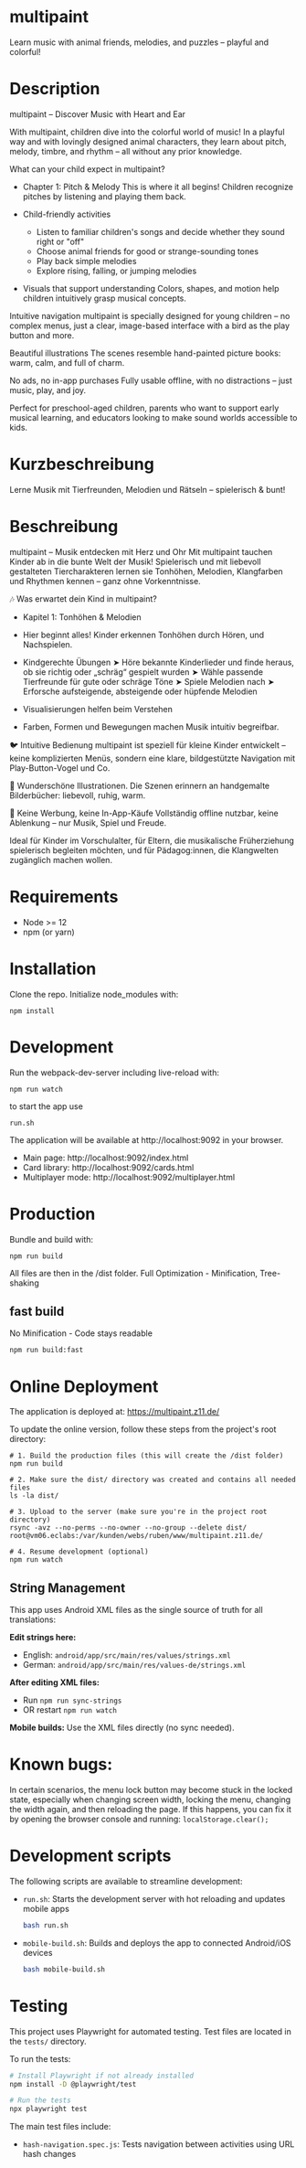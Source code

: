 multipaint
======

Learn music with animal friends, melodies, and puzzles – playful and colorful!

# Description

multipaint – Discover Music with Heart and Ear

With multipaint, children dive into the colorful world of music! In a playful way and with lovingly designed animal characters, they learn about pitch, melody, timbre, and rhythm – all without any prior knowledge.

What can your child expect in multipaint?

- Chapter 1: Pitch & Melody
  This is where it all begins! Children recognize pitches by listening and playing them back.

- Child-friendly activities
  - Listen to familiar children's songs and decide whether they sound right or "off"
  - Choose animal friends for good or strange-sounding tones
  - Play back simple melodies
  - Explore rising, falling, or jumping melodies

- Visuals that support understanding Colors, shapes, and motion help children intuitively grasp musical concepts.

Intuitive navigation
multipaint is specially designed for young children – no complex menus, just a clear, image-based interface with a bird as the play button and more.

Beautiful illustrations
The scenes resemble hand-painted picture books: warm, calm, and full of charm.

No ads, no in-app purchases
Fully usable offline, with no distractions – just music, play, and joy.

Perfect for preschool-aged children, parents who want to support early musical learning, and educators looking to make sound worlds accessible to kids.


# Kurzbeschreibung

Lerne Musik mit Tierfreunden, Melodien und Rätseln – spielerisch & bunt!

# Beschreibung

multipaint – Musik entdecken mit Herz und Ohr
Mit multipaint tauchen Kinder ab in die bunte Welt der Musik! Spielerisch und mit liebevoll gestalteten Tiercharakteren lernen sie Tonhöhen, Melodien, Klangfarben und Rhythmen kennen – ganz ohne Vorkenntnisse.

🎶 Was erwartet dein Kind in multipaint?

- Kapitel 1: Tonhöhen & Melodien
- Hier beginnt alles! Kinder erkennen Tonhöhen durch Hören, und Nachspielen.

- Kindgerechte Übungen
    ➤ Höre bekannte Kinderlieder und finde heraus, ob sie richtig oder „schräg“ gespielt wurden
    ➤ Wähle passende Tierfreunde für gute oder schräge Töne
    ➤ Spiele Melodien nach
    ➤ Erforsche aufsteigende, absteigende oder hüpfende Melodien

- Visualisierungen helfen beim Verstehen
- Farben, Formen und Bewegungen machen Musik intuitiv begreifbar.

🐦 Intuitive Bedienung
multipaint ist speziell für kleine Kinder entwickelt – keine komplizierten Menüs, sondern eine klare, bildgestützte Navigation mit Play-Button-Vogel und Co.

🌸 Wunderschöne Illustrationen. Die Szenen erinnern an handgemalte Bilderbücher: liebevoll, ruhig, warm.

🎵 Keine Werbung, keine In-App-Käufe
Vollständig offline nutzbar, keine Ablenkung – nur Musik, Spiel und Freude.

Ideal für Kinder im Vorschulalter, für Eltern, die musikalische Früherziehung spielerisch begleiten möchten, und für Pädagog:innen, die Klangwelten zugänglich machen wollen.


# Requirements

* Node >= 12
* npm (or yarn)


# Installation

Clone the repo.
Initialize node_modules with:
```
npm install
```

# Development

Run the webpack-dev-server including live-reload with:
```
npm run watch
```

to start the app use 
```
run.sh
```

The application will be available at http://localhost:9092 in your browser.
- Main page: http://localhost:9092/index.html
- Card library: http://localhost:9092/cards.html
- Multiplayer mode: http://localhost:9092/multiplayer.html


# Production

Bundle and build with:
```
npm run build
```
All files are then in the /dist folder.
Full Optimization - Minification, Tree-shaking


## fast build

No Minification - Code stays readable

```
npm run build:fast
```

# Online Deployment

The application is deployed at: https://multipaint.z11.de/

To update the online version, follow these steps from the project's root directory:

```
# 1. Build the production files (this will create the /dist folder)
npm run build

# 2. Make sure the dist/ directory was created and contains all needed files
ls -la dist/

# 3. Upload to the server (make sure you're in the project root directory)
rsync -avz --no-perms --no-owner --no-group --delete dist/ root@vm06.eclabs:/var/kunden/webs/ruben/www/multipaint.z11.de/

# 4. Resume development (optional)
npm run watch
```

## String Management

This app uses Android XML files as the single source of truth for all translations:

**Edit strings here:**
- English: `android/app/src/main/res/values/strings.xml`
- German: `android/app/src/main/res/values-de/strings.xml`

**After editing XML files:**
- Run `npm run sync-strings` 
- OR restart `npm run watch`

**Mobile builds:**
Use the XML files directly (no sync needed).

# Known bugs:

In certain scenarios, the menu lock button may become stuck in the locked state, especially when changing screen width, locking the menu, changing the width again, and then reloading the page. If this happens, you can fix it by opening the browser console and running: `localStorage.clear();`

# Development scripts

The following scripts are available to streamline development:

- `run.sh`: Starts the development server with hot reloading and updates mobile apps
  ```bash
  bash run.sh
  ```

- `mobile-build.sh`: Builds and deploys the app to connected Android/iOS devices
  ```bash
  bash mobile-build.sh
  ```

# Testing

This project uses Playwright for automated testing. Test files are located in the `tests/` directory.

To run the tests:

```bash
# Install Playwright if not already installed
npm install -D @playwright/test

# Run the tests
npx playwright test
```

The main test files include:
- `hash-navigation.spec.js`: Tests navigation between activities using URL hash changes
